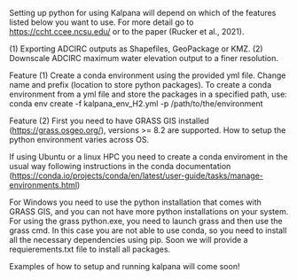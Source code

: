 Setting up python for using Kalpana will depend on which of the features listed below you want to use. 
For more detail go to https://ccht.ccee.ncsu.edu/ or to the paper (Rucker et al., 2021).

(1) Exporting ADCIRC outputs as Shapefiles, GeoPackage or KMZ.
(2) Downscale ADCIRC maximum water elevation output to a finer resolution.


Feature (1)
Create a conda environment using the provided yml file. Change name and prefix (location to store python packages).
To create a conda environment from a yml file and store the packages in a specified path, use:
conda env create -f kalpana_env_H2.yml -p /path/to/the/environment

Feature (2)
First you need to have GRASS GIS installed (https://grass.osgeo.org/), versions >= 8.2 are supported.
How to setup the python environment varies across OS. 

If using Ubuntu or a linux HPC you need to create a conda enviroment in the usual way following instructions in the conda documentation 
(https://conda.io/projects/conda/en/latest/user-guide/tasks/manage-environments.html)

For Windows you need to use the python installation that comes with GRASS GIS, and you can not have more python installations on
your system. For using the grass python.exe, you need to launch grass and then use the grass cmd. In this case you are not able to use
conda, so you need to install all the necessary dependencies using pip. Soon we will provide a requierements.txt file to install all
packages.

Examples of how to setup and running kalpana will come soon!
